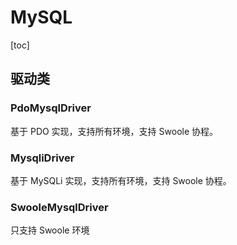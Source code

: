 # MySQL

[toc]

## 驱动类

### PdoMysqlDriver

基于 PDO 实现，支持所有环境，支持 Swoole 协程。

### MysqliDriver

基于 MySQLi 实现，支持所有环境，支持 Swoole 协程。

### SwooleMysqlDriver

只支持 Swoole 环境
